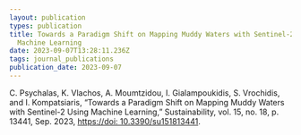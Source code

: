 ```yaml
---
layout: publication
types: publication
title: Towards a Paradigm Shift on Mapping Muddy Waters with Sentinel-2 Using
  Machine Learning
date: 2023-09-07T13:28:11.236Z
tags: journal_publications
publication_date: 2023-09-07
---
```

<!--StartFragment-->

C. Psychalas, K. Vlachos, A. Moumtzidou, I. Gialampoukidis, S. Vrochidis, and I. Kompatsiaris, “Towards a Paradigm Shift on Mapping Muddy Waters with Sentinel-2 Using Machine Learning,” Sustainability, vol. 15, no. 18, p. 13441, Sep. 2023,
<a href="https://doi:10.3390/su151813441">https://doi: 10.3390/su151813441</a>.

<!--EndFragment-->